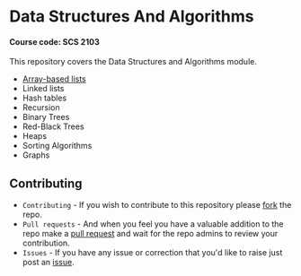 # Data Structures And Algorithms 
#### Course code: SCS 2103
This repository covers the Data Structures and Algorithms module.

- [Array-based lists](https://github.com/Nustree/Data-Structures-And-Algorithms-SCS-2103/tree/main/array-based%20lists)
- Linked lists
- Hash tables
- Recursion
- Binary Trees
- Red-Black Trees
- Heaps
- Sorting Algorithms
- Graphs


## Contributing

- ```Contributing``` - If you wish to contribute to this repository please [fork](https://docs.github.com/en/get-started/quickstart/fork-a-repo) the repo.
- ```Pull requests``` -  And when you feel you have a valuable addition to the repo make a [pull request](https://docs.github.com/en/github/collaborating-with-pull-requests/proposing-changes-to-your-work-with-pull-requests/about-pull-requests) and wait for the repo admins to review your contribution.
- ```Issues```  - If you have any issue or correction that you'd like to raise just post an [issue](https://docs.github.com/en/github/collaborating-with-pull-requests/proposing-changes-to-your-work-with-pull-requests/about-pull-requests).

